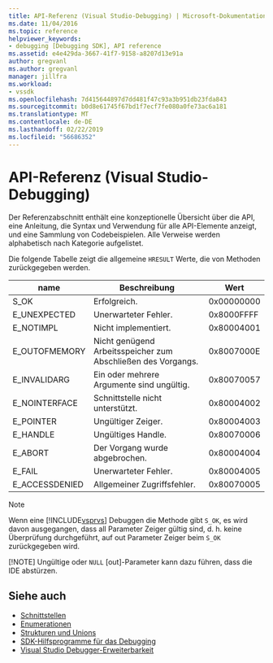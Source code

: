 ```yaml
---
title: API-Referenz (Visual Studio-Debugging) | Microsoft-Dokumentation
ms.date: 11/04/2016
ms.topic: reference
helpviewer_keywords:
- debugging [Debugging SDK], API reference
ms.assetid: e4e429da-3667-41f7-9158-a8207d13e91a
author: gregvanl
ms.author: gregvanl
manager: jillfra
ms.workload:
- vssdk
ms.openlocfilehash: 7d415644897d7dd481f47c93a3b951db23fda843
ms.sourcegitcommit: b0d8e61745f67bd1f7ecf7fe080a0fe73ac6a181
ms.translationtype: MT
ms.contentlocale: de-DE
ms.lasthandoff: 02/22/2019
ms.locfileid: "56686352"
---
```

# <a name="api-reference-visual-studio-debugging"></a>API-Referenz (Visual Studio-Debugging)
Der Referenzabschnitt enthält eine konzeptionelle Übersicht über die API, eine Anleitung, die Syntax und Verwendung für alle API-Elemente anzeigt, und eine Sammlung von Codebeispielen. Alle Verweise werden alphabetisch nach Kategorie aufgelistet.

 Die folgende Tabelle zeigt die allgemeine `HRESULT` Werte, die von Methoden zurückgegeben werden.

|name|Beschreibung|Wert|
|----------|-----------------|-----------|
|S_OK|Erfolgreich.|0x00000000|
|E_UNEXPECTED|Unerwarteter Fehler.|0x8000FFFF|
|E_NOTIMPL|Nicht implementiert.|0x80004001|
|E_OUTOFMEMORY|Nicht genügend Arbeitsspeicher zum Abschließen des Vorgangs.|0x8007000E|
|E_INVALIDARG|Ein oder mehrere Argumente sind ungültig.|0x80070057|
|E_NOINTERFACE|Schnittstelle nicht unterstützt.|0x80004002|
|E_POINTER|Ungültiger Zeiger.|0x80004003|
|E_HANDLE|Ungültiges Handle.|0x80070006|
|E_ABORT|Der Vorgang wurde abgebrochen.|0x80004004|
|E_FAIL|Unerwarteter Fehler.|0x80004005|
|E_ACCESSDENIED|Allgemeiner Zugriffsfehler.|0x80070005|

> [!NOTE]
>  Wenn eine [!INCLUDE[vsprvs](../../../code-quality/includes/vsprvs_md.md)] Debuggen die Methode gibt `S_OK`, es wird davon ausgegangen, dass all Parameter Zeiger gültig sind, d. h. keine Überprüfung durchgeführt, auf out Parameter Zeiger beim `S_OK` zurückgegeben wird.
>
> [!NOTE]
>  Ungültige oder `NULL` [out]-Parameter kann dazu führen, dass die IDE abstürzen.

## <a name="see-also"></a>Siehe auch
- [Schnittstellen](../../../extensibility/debugger/reference/interfaces-visual-studio-debugging.md)
- [Enumerationen](../../../extensibility/debugger/reference/enumerations-visual-studio-debugging.md)
- [Strukturen und Unions](../../../extensibility/debugger/reference/structures-and-unions.md)
- [SDK-Hilfsprogramme für das Debugging](../../../extensibility/debugger/reference/sdk-helpers-for-debugging.md)
- [Visual Studio Debugger-Erweiterbarkeit](../../../extensibility/debugger/visual-studio-debugger-extensibility.md)